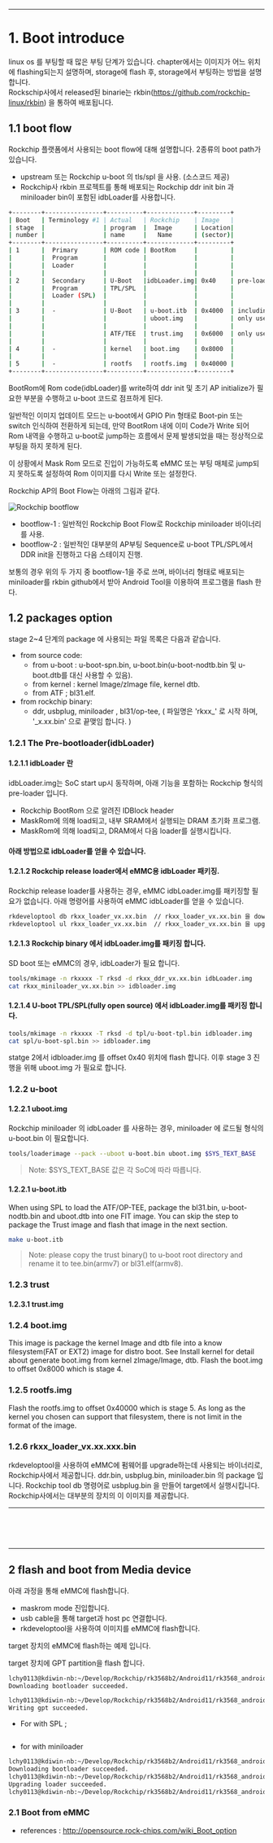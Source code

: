 
<hr/>

# 1. Boot introduce
linux os 를 부팅할 때 많은 부팅 단계가 있습니다. 
chapter에서는 이미지가 어느 위치에 flashing되는지 설명하며, 
storage에 flash 후, storage에서 부팅하는 방법을 설명합니다.  
Rockschip사에서 released된 binarie는 rkbin(https://github.com/rockchip-linux/rkbin) 을 통하여 배포됩니다.

## 1.1 boot flow
Rockchip 플랫폼에서 사용되는 boot flow에 대해 설명합니다.  2종류의 boot path가 있습니다. 
- upstream 또는 Rockchip u-boot 의 tls/spl 을 사용. (소스코드 제공)
- Rockchip사 rkbin 프로젝트를 통해 배포되는 Rockchip ddr init bin 과 miniloader bin이 포함된 idbLoader를 사용합니다.  

```bash
+--------+----------------+----------+-------------+---------+
| Boot   | Terminology #1 | Actual   | Rockchip    | Image   |
| stage  |                | program  |  Image      | Location|
| number |                | name     |   Name      | (sector)|
+--------+----------------+----------+-------------+---------+
| 1      |  Primary       | ROM code | BootRom     |         |
|        |  Program       |          |             |         |
|        |  Loader        |          |             |         |
|        |                |          |             |         |
| 2      |  Secondary     | U-Boot   |idbLoader.img| 0x40    | pre-loader
|        |  Program       | TPL/SPL  |             |         |
|        |  Loader (SPL)  |          |             |         |
|        |                |          |             |         |
| 3      |  -             | U-Boot   | u-boot.itb  | 0x4000  | including u-boot and atf
|        |                |          | uboot.img   |         | only used with miniloader
|        |                |          |             |         |
|        |                | ATF/TEE  | trust.img   | 0x6000  | only used with miniloader
|        |                |          |             |         |
| 4      |  -             | kernel   | boot.img    | 0x8000  |
|        |                |          |             |         |
| 5      |  -             | rootfs   | rootfs.img  | 0x40000 |
+--------+----------------+----------+-------------+---------+
```
BootRom에 Rom code(idbLoader)를 write하여 ddr init 및 초기 AP initialize가 필요한 부분을 수행하고 u-boot 코드로 점프하게 된다.

일반적인 이미지 업데이트 모드는 u-boot에서 GPIO Pin 형태로 Boot-pin 또는 switch 인식하여 전환하게 되는데, 
만약 BootRom 내에 이미 Code가 Write 되어 Rom 내역을 수행하고 u-boot로 jump하는 흐름에서 문제 발생되었을 때는 정상적으로 부팅을 하지 못하게 된다.

이 상황에서 Mask Rom 모드로 진입이 가능하도록 eMMC 또는 부팅 매체로 jump되지 못하도록 설정하여 Rom 이미지를 다시 Write 또는 설정한다.

Rockchip AP의 Boot Flow는 아래의 그림과 같다.

![Rockchip bootflow](./images/BOOT_01.png)

- bootflow-1 : 일반적인 Rockchip Boot Flow로 Rockchip miniloader 바이너리를 사용.
- bootflow-2 : 일반적인 대부분의 AP부팅 Sequence로 u-boot TPL/SPL에서 DDR init을 진행하고 다음 스테이지 진행.

보통의 경우 위의 두 가지 중 bootflow-1을 주로 쓰며, 바이너리 형태로 배포되는 miniloader를 rkbin github에서 받아 Android Tool을 이용하여 프로그램을 flash 한다.

## 1.2 packages option
 stage 2~4 단계의 package 에 사용되는 파일 목록은 다음과 같습니다.
 - from source code:
   * from u-boot : u-boot-spn.bin, u-boot.bin(u-boot-nodtb.bin 및 u-boot.dtb를 대신 사용할 수 있음).
   * from kernel : kernel Image/zImage file, kernel dtb.
   * from ATF ; bl31.elf.
 - from rockchip binary:
   * ddr, usbplug, miniloader , bl31/op-tee, ( 파일명은  'rkxx_' 로 시작 하며, '_x.xx.bin' 으로 끝맺임 합니다. )

### 1.2.1 The Pre-bootloader(idbLoader)
#### 1.2.1.1 idbLoader 란 
idbLoader.img는 SoC start up시 동작하며, 아래 기능을 포함하는 Rockchip 형식의 pre-loader 입니다.
 - Rockchip BootRom 으로 알려진 IDBlock header 
 - MaskRom에 의해 load되고, 내부 SRAM에서 실행되는 DRAM 초기화 프로그램.
 - MaskRom에 의해 load되고, DRAM에서 다음 loader를 실행시킵니다.

#### 아래 방법으로 idbLoader를 얻을 수 있습니다. 

#### 1.2.1.2 Rockchip release loader에서 eMMC용 idbLoader 패키징.
Rockchip release loader를 사용하는 경우, eMMC idbLoader.img를 패키징할 필요가 없습니다. 
아래 명령어를 사용하여 eMMC idbLoader를 얻을 수 있습니다.
```bash
rkdeveloptool db rkxx_loader_vx.xx.bin	// rkxx_loader_vx.xx.bin 을 download.
rkdeveloptool ul rkxx_loader_vx.xx.bin	// rkxx_loader_vx.xx.bin 을 upgrade.	
```

#### 1.2.1.3 Rockchip binary 에서 idbLoader.img를 패키징 합니다.
SD boot 또는 eMMC의 경우, idbLoader가 필요 합니다. 
```bash
tools/mkimage -n rkxxxx -T rksd -d rkxx_ddr_vx.xx.bin idbLoader.img
cat rkxx_miniloader_vx.xx.bin >> idbloader.img
```


#### 1.2.1.4 U-boot TPL/SPL(fully open source) 에서 idbLoader.img를 패키징 합니다.
```bash
tools/mkimage -n rkxxxx -T rksd -d tpl/u-boot-tpl.bin idbloader.img
cat spl/u-boot-spl.bin >> idbloader.img
```
statge 2에서 idbloader.img 를 offset 0x40 위치에 flash 합니다. 
이후 stage 3 진행을 위해 uboot.img 가 필요로 합니다.
 
### 1.2.2 u-boot

#### 1.2.2.1 uboot.img
Rockchip miniloader 의 idbLoader 를 사용하는 경우, miniloader 에 로드될 형식의 u-boot.bin 이 필요합니다. 
```bash
tools/loaderimage --pack --uboot u-boot.bin uboot.img $SYS_TEXT_BASE
```
> Note: $SYS_TEXT_BASE 값은 각 SoC에 따라 따릅니다.

#### 1.2.2.1 u-boot.itb
When using SPL to load the ATF/OP-TEE, package the bl31.bin, u-boot-nodtb.bin and uboot.dtb into one FIT image. 
You can skip the step to package the Trust image and flash that image in the next section.
```bash
make u-boot.itb
```
> Note: please copy the trust binary() to u-boot root directory and rename it to tee.bin(armv7) or bl31.elf(armv8).

### 1.2.3 trust
#### 1.2.3.1 trust.img

### 1.2.4 boot.img
This image is package the kernel Image and dtb file into a know filesystem(FAT or EXT2) image for distro boot.
See Install kernel for detail about generate boot.img from kernel zImage/Image, dtb.
Flash the boot.img to offset 0x8000 which is stage 4.

### 1.2.5 rootfs.img
Flash the rootfs.img to offset 0x40000 which is stage 5. As long as the kernel you chosen can support that filesystem, there is not limit in the format of the image.

### 1.2.6 rkxx_loader_vx.xx.xxx.bin
rkdeveloptool을 사용하여 eMMC에 펌웨어를 upgrade하는데 사용되는 바이너리로, Rockchip사에서 제공합니다.
ddr.bin, usbplug.bin, miniloader.bin 의 package 입니다. Rockchip tool db 명령어로 usbplug.bin 을 만들어 target에서 실행시킵니다.
Rockchip사에서는 대부분의 장치의 이 이미지를 제공합니다.

<hr/>
<br/>
<br/>
<br/>
<hr/>

## 2 flash and boot from Media device
아래 과정을 통해 eMMC에 flash합니다.
 - maskrom mode 진입합니다.
 - usb cable을 통해 target과 host pc 연결합니다.
 - rkdeveloptool을 사용하여 이미지를 eMMC에 flash합니다.

target 장치의 eMMC에 flash하는 예제 입니다.

target 장치에 GPT partition을 flash 합니다.
```bash
lchy0113@kdiwin-nb:~/Develop/Rockchip/rk3568b2/Android11/rk3568_android11/u-boot$ ~/Develop/Rockchip/rockchip-linux/rkdeveloptool/rkdeveloptool db rk356x_spl_loader_v1.10.111.bin 
Downloading bootloader succeeded.

lchy0113@kdiwin-nb:~/Develop/Rockchip/rk3568b2/Android11/rk3568_android11/rkbin/tools$ ~/Develop/Rockchip/rockchip-linux/rkdeveloptool/rkdeveloptool gpt /home/lchy0113/AOA_PC/ssd/Rockchip/ROCKCHIP_ANDROID11/rockdev/Image-rk3568_r/parameter.txt
Writing gpt succeeded.
```

- For with SPL ;
```bash
```

- for with miniloader
```bash
lchy0113@kdiwin-nb:~/Develop/Rockchip/rk3568b2/Android11/rk3568_android11/rkbin/tools$ ~/Develop/Rockchip/rockchip-linux/rkdeveloptool/rkdeveloptool db ../../u-boot/rk356x_spl_loader_v1.10.111.bin 
Downloading bootloader succeeded.
lchy0113@kdiwin-nb:~/Develop/Rockchip/rk3568b2/Android11/rk3568_android11/rkbin/tools$ ~/Develop/Rockchip/rockchip-linux/rkdeveloptool/rkdeveloptool ul ../../u-boot/rk356x_spl_loader_v1.10.111.bin 
Upgrading loader succeeded.
lchy0113@kdiwin-nb:~/Develop/Rockchip/rk3568b2/Android11/rk3568_android11/rkbin/tools$ ~/Develop/Rockchip/rockchip-linux/rkdeveloptool/rkdeveloptool wl 0x40 ../../u-boot/uboot.im
```
### 2.1 Boot from eMMC




- references : http://opensource.rock-chips.com/wiki_Boot_option

